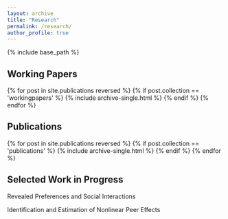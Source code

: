 ```yaml
---
layout: archive
title: "Research"
permalink: /research/
author_profile: true
---
```


{% include base_path %}

<h2>Working Papers</h2>
{% for post in site.publications reversed %}
  {% if post.collection == 'workingpapers' %}
    {% include archive-single.html %}
  {% endif %}
{% endfor %}

<h2>Publications</h2>
{% for post in site.publications reversed %}
  {% if post.collection == 'publications' %}
    {% include archive-single.html %}
  {% endif %}
{% endfor %}


<h2>Selected Work in Progress</h2>
<p>Revealed Preferences and Social Interactions</p>
<p>Identification and Estimation of Nonlinear Peer Effects</p>
